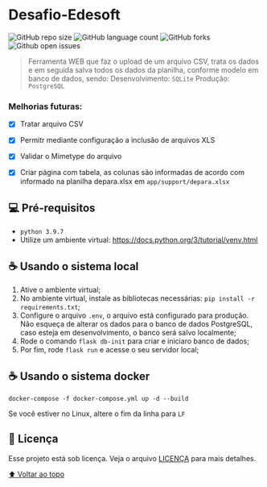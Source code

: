 # Desafio-Edesoft


![GitHub repo size](https://img.shields.io/github/repo-size/alehkiz/teste_edesoft_backend?style=for-the-badge)
![GitHub language count](https://img.shields.io/github/languages/count/alehkiz/teste_edesoft_backend?style=for-the-badge)
![GitHub forks](https://img.shields.io/github/forks/alehkiz/teste_edesoft_backend?style=for-the-badge)
![Github open issues](https://img.shields.io/github/issues/alehkiz/teste_edesoft_backend?style=for-the-badge)


> Ferramenta WEB que faz o upload de um arquivo CSV, trata os dados e em seguida salva todos os dados da planilha, conforme modelo em banco de dados, sendo:
> Desenvolvimento: `SQLite` Produção: `PostgreSQL`

### Melhorias futuras:

- [x] Tratar arquivo CSV
- [x] Permitr mediante configuração a inclusão de arquivos XLS
- [x] Validar o Mimetype do arquivo
- [x] Criar página com tabela, as colunas são informadas de acordo com informado na planilha depara.xlsx em `app/support/depara.xlsx`


## 💻 Pré-requisitos

* `python 3.9.7`
* Utilize um ambiente virtual: https://docs.python.org/3/tutorial/venv.html

## ☕ Usando o sistema local

1. Ative o ambiente virtual;
2. No ambiente virtual, instale as bibliotecas necessárias: `pip install -r requirements.txt`;
3. Configure o arquivo `.env`, o arquivo está configurado para produção. Não esqueça de alterar os dados para o banco de dados PostgreSQL, caso esteja em desenvolvimento, o banco será salvo localmente;
4. Rode o comando `flask db-init` para criar e iniciaro banco de dados;
5. Por fim, rode `flask run` e acesse o seu servidor local;

## ☕ Usando o sistema docker

```
docker-compose -f docker-compose.yml up -d --build
```

Se você estiver no Linux, altere o fim da linha para `LF`

## 📝 Licença

Esse projeto está sob licença. Veja o arquivo [LICENÇA](LICENSE) para mais detalhes.

[⬆ Voltar ao topo](#teste_edesoft_backend)<br>
